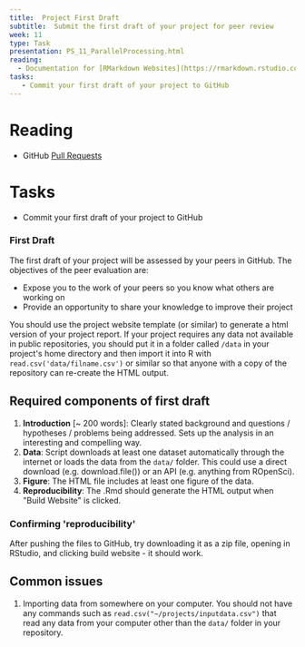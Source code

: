 ```yaml
---
title:  Project First Draft
subtitle:  Submit the first draft of your project for peer review
week: 11
type: Task
presentation: PS_11_ParallelProcessing.html
reading:
  - Documentation for [RMarkdown Websites](https://rmarkdown.rstudio.com/rmarkdown_websites.htm)
tasks:
   - Commit your first draft of your project to GitHub
---
```






# Reading

- GitHub [Pull Requests](https://help.github.com/articles/about-pull-requests/)

# Tasks

- Commit your first draft of your project to GitHub

### First Draft

The first draft of your project will be assessed by your peers in GitHub. The objectives of the peer evaluation are:

* Expose you to the work of your peers so you know what others are working on
* Provide an opportunity to share your knowledge to improve their project

You should use the project website template (or similar) to generate a html version of your project report. If your project requires any data not available in public repositories, you should put it in a folder called `/data` in your project's home directory and then import it into R with `read.csv('data/filname.csv')` or similar so that anyone with a copy of the repository can re-create the HTML output.

## Required components of first draft

1) **Introduction**  [~ 200 words]: Clearly stated background and questions / hypotheses / problems being addressed. Sets up the analysis in an interesting and compelling way.
2) **Data**: Script downloads at least one dataset automatically through the internet or loads the data from the `data/` folder.  This could use a direct download (e.g. download.file()) or an API (e.g. anything from ROpenSci).
3) **Figure**: The HTML file includes at least one figure of the data.
2) **Reproducibility**: The .Rmd should generate the HTML output when "Build Website" is clicked.

### Confirming 'reproducibility'

After pushing the files to GitHub, try downloading it as a zip file, opening in RStudio, and clicking build website - it should work.

## Common issues

1) Importing data from somewhere on your computer.  You should not have any commands such as `read.csv("~/projects/inputdata.csv")` that read any data from your computer other than the `data/` folder in your repository.
